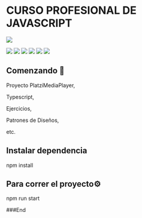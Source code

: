 
 #  CURSO PROFESIONAL DE JAVASCRIPT


![](https://miro.medium.com/max/800/0*aH8YUI7nqAZ6b-V_.png)



![](https://img.shields.io/github/stars/pandao/editor.md.svg) ![](https://img.shields.io/github/forks/pandao/editor.md.svg) ![](https://img.shields.io/github/tag/pandao/editor.md.svg) ![](https://img.shields.io/github/release/pandao/editor.md.svg) ![](https://img.shields.io/github/issues/pandao/editor.md.svg) ![](https://img.shields.io/bower/v/editor.md.svg)


## Comenzando 🚀
Proyecto PlatziMediaPlayer,

Typescript,

Ejercicios,

Patrones de Diseños,

etc.



## Instalar dependencia
npm install

##  Para correr el proyecto⚙️
npm run start 


###End
